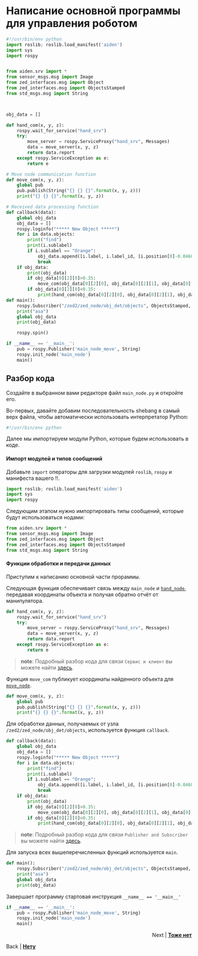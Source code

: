 # Написание основной программы для управления роботом

``` python
#!/usr/bin/env python
import roslib; roslib.load_manifest('aiden')
import sys
import rospy


from aiden.srv import *
from sensor_msgs.msg import Image
from zed_interfaces.msg import Object
from zed_interfaces.msg import ObjectsStamped
from std_msgs.msg import String



obj_data = []

def hand_com(x, y, z):
	rospy.wait_for_service("hand_srv")
	try: 
		move_server = rospy.ServiceProxy("hand_srv", Messages)
		data = move_server(x, y, z)
		return data.report
	except rospy.ServiceException as e:
		return e

# Move node communication function
def move_com(x, y, z):
	global pub
	pub.publish(String("{} {} {}".format(x, y, z)))
	print("{} {} {}".format(x, y, z))

# Received data processing function
def callback(data):
	global obj_data
	obj_data = []
	rospy.loginfo("***** New Object *****")
	for i in data.objects:
		print("find")
		print(i.sublabel)
		if i.sublabel == "Orange":
			obj_data.append([i.label, i.label_id, [i.position[0]-0.0468, i.position[1]+0.0585, i.position[2]], i.confidence, i.tracking_state ])
			break
	if obj_data:
		print(obj_data)
		if obj_data[0][2][0]>0.35:
			move_com(obj_data[0][2][0], obj_data[0][2][1], obj_data[0][2][2])
		if obj_data[0][2][0]<0.35:
			print(hand_com(obj_data[0][2][0], obj_data[0][2][1], obj_data[0][2][2]))
def main():
	rospy.Subscriber("/zed2/zed_node/obj_det/objects", ObjectsStamped, callback)
	print("asa")
	global obj_data
	print(obj_data)

	rospy.spin()

if __name__ == '__main__':
	pub = rospy.Publisher('main_node_move', String)
	rospy.init_node('main_node')
	main()

```

## Разбор кода

Создайте в выбранном вами редакторе файл `main_node.py` и откройте его.

Во-первых, давайте добавим последовательность shebang в самый верх файла, чтобы автоматически использовать интерпретатор Python:
``` python
#!/usr/bin/env python
```
Далее мы импортируем модули Python, которые будем использовать в коде.

#### Импорт модулей и типов сообщений

Добавьте `import` операторы для загрузки модулей `roslib`, `rospy` и манифеста вашего !!.

``` python
import roslib; roslib.load_manifest('aiden')
import sys
import rospy
```

Следующим этапом нужно импортировать типы сообщений, которые будут использоваться нодами:

``` python
from aiden.srv import *
from sensor_msgs.msg import Image
from zed_interfaces.msg import Object
from zed_interfaces.msg import ObjectsStamped
from std_msgs.msg import String
```

#### Функции обработки и передачи данных 
Приступим к написанию основной части прораммы.

Следующая функция обеспечивает связь между `main_node` и [`hand_node`](https://github.com/mook003/Triados/blob/main/code/nodes/hand_node.py), передавая координаты объекта и получая обратно отчёт от манипулятора.
``` python
def hand_com(x, y, z):
	rospy.wait_for_service("hand_srv")
	try: 
		move_server = rospy.ServiceProxy("hand_srv", Messages)
		data = move_server(x, y, z)
		return data.report
	except rospy.ServiceException as e:
		return e
```

> **note**: Подробный разбор кода для связи `Сервис и клиент` вы можете найти [здесь](https://vk.com/video519133527_456239749).

Функция `move_com` публикует координаты найденного объекта для [`move_node`](https://github.com/mook003/Triados/blob/main/code/nodes/move_node.py).

``` python
def move_com(x, y, z):
	global pub
	pub.publish(String("{} {} {}".format(x, y, z)))
	print("{} {} {}".format(x, y, z))
```

Для обработки данных, получаемых от узла `/zed2/zed_node/obj_det/objects`, используется функция `callback`.

``` python
def callback(data):
	global obj_data
	obj_data = []
	rospy.loginfo("***** New Object *****")
	for i in data.objects:
		print("find")
		print(i.sublabel)
		if i.sublabel == "Orange":
			obj_data.append([i.label, i.label_id, [i.position[0]-0.0468, i.position[1]+0.0585, i.position[2]], i.confidence, i.tracking_state ])
			break
	if obj_data:
		print(obj_data)
		if obj_data[0][2][0]>0.35:
			move_com(obj_data[0][2][0], obj_data[0][2][1], obj_data[0][2][2])
		if obj_data[0][2][0]<0.35:
			print(hand_com(obj_data[0][2][0], obj_data[0][2][1], obj_data[0][2][2]))
```
> **note**: Подробный разбор кода для связи `Publisher and Subscriber` вы можете найти [здесь](https://vk.com/video519133527_456239749).

Для запуска всех вышеперечисленных функций используется `main`.
``` python
def main():
	rospy.Subscriber("/zed2/zed_node/obj_det/objects", ObjectsStamped, callback)
	print("asa")
	global obj_data
	print(obj_data)
```

Завершает программу стартовая инструкция `__name__ == '__main__'`
``` python
if __name__ == '__main__':
	pub = rospy.Publisher('main_node_move', String)
	rospy.init_node('main_node')
	main()
```

<p align="right">Next | <b><a href="https://sun9-15.userapi.com/impf/g5KybyOVu0pAzhV7h4-dPafh0Bc4Kmm30di2ow/1IFNcUS2k2Q.jpg?size=943x591&quality=95&sign=be07ed0177c1f8514970c5dcb72d659a&type=album">Тоже нет</a></b>
<br/></p>
Back | <b><a href="move_node.md">Нету</a></b>
